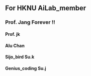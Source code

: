 ## For HKNU AiLab_member

### Prof. Jang Forever !!
#### Prof. jk
#### Alu Chan
#### Sijo_bird Su.k
#### Genius_coding Su.j

